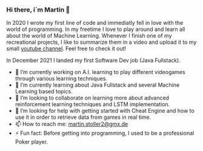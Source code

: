 ### Hi there, i´m Martin 👋
In 2020 I wrote my first line of code and immediatly fell in love with the world of programming. In my freetime I love to play around and learn all about the world of Machine Learning. Whenever I finish one of my recreational projects, I like to summarize them in a video and upload it to my small [youtube channel](https://www.youtube.com/channel/UCq1NfsnK6fKMFnBOQfNLsCw). Feel free to check it out!

In December 2021 I landed my first Software Dev job (Java Fullstack).

- 🔭 I’m currently working on A.I. learning to play different videogames through various learning techniques.
- 🌱 I’m currently learning about Java Fullstack and several Machine Learning based topics.
- 👯 I’m looking to collaborate on learning more about advanced reinforcement learning techniques and LSTM implementation. 
- 🤔 I’m looking for help with getting started with Cheat Engine and how to use it in order to retrieve data from games in real time.
- 📫 How to reach me: martin.stoller2@gmx.de
- ⚡ Fun fact: Before getting into programming, I used to be a professional Poker player.
